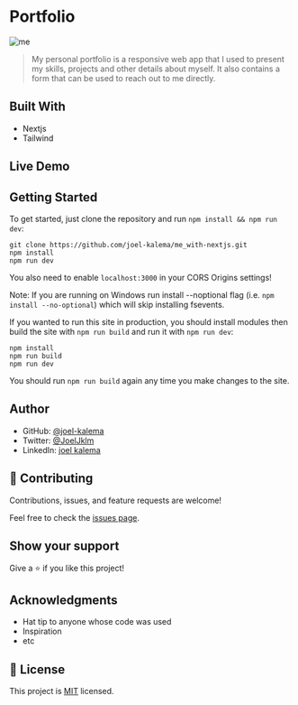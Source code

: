 
# Portfolio
![me](https://user-images.githubusercontent.com/57408419/228860378-daeaa6bd-13e5-44ae-8342-ab32e6b00765.jpg)

> My personal portfolio is a responsive web app that I used to present my skills, projects and other details about myself. It also contains a form that can be used to reach out to me directly.

## Built With

- Nextjs
- Tailwind

## Live Demo



## Getting Started

To get started, just clone the repository and run `npm install && npm run dev`:

    git clone https://github.com/joel-kalema/me_with-nextjs.git
    npm install
    npm run dev

You also need to enable `localhost:3000` in your CORS Origins settings!

Note: If you are running on Windows run install --noptional flag (i.e. `npm install --no-optional`) which will skip installing fsevents.


If you wanted to run this site in production, you should install modules then build the site with `npm run build` and run it with `npm run dev`:

    npm install
    npm run build
    npm run dev

You should run `npm run build` again any time you make changes to the site.

## Author

- GitHub: [@joel-kalema](https://github.com/joel-kalema)
- Twitter: [@JoelJklm](https://twitter.com/JoelJklm)
- LinkedIn: [joel kalema](https://www.linkedin.com/in/joel-kalema-30518a230/)

## 🤝 Contributing


Contributions, issues, and feature requests are welcome!

Feel free to check the [issues page](https://github.com/joel-kalema/Mobile-version-skeleton/issues).

## Show your support

Give a ⭐️ if you like this project!

## Acknowledgments

- Hat tip to anyone whose code was used
- Inspiration
- etc

## 📝 License

This project is [MIT](./MIT.md) licensed.
